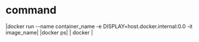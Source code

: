 # command
|docker run --name container_name -e DISPLAY=host.docker.internal:0.0 -it image_name|
|docker ps| 
| docker |
